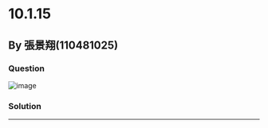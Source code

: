 # 10.1.15
## By 張景翔(110481025)
### Question
![image](431266539_641931994732252_4210933986014585461_n)
### Solution


---
